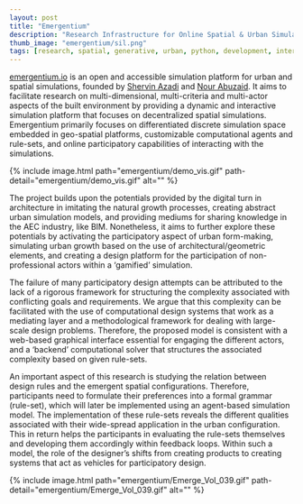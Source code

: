 ```yaml
---
layout: post
title: "Emergentium"
description: "Research Infrastructure for Online Spatial & Urban Simulations"
thumb_image: "emergentium/sil.png"
tags: [research, spatial, generative, urban, python, development, interfaces]
---
```

[emergentium.io](https://emergentium.io/) is an open and accessible simulation platform for urban
and spatial simulations, founded by [Shervin Azadi](https://shervinazadi.com/) and [Nour Abuzaid](https://indd.adobe.com/view/33e5a7fb-7ba8-49f1-9109-91e317d48728).
It aims to facilitate research on multi-dimensional, multi-criteria
and multi-actor aspects of the built environment by providing a
dynamic and interactive simulation platform that focuses on
decentralized spatial simulations. Emergentium primarily focuses on
differentiated discrete simulation space embedded in geo-spatial
platforms, customizable computational agents and rule-sets, and
online participatory capabilities of interacting with the
simulations.

{% include image.html path="emergentium/demo_vis.gif"
                      path-detail="emergentium/demo_vis.gif"
                      alt="" %}

The project builds upon the potentials provided by the digital turn in architecture in imitating the natural growth processes, creating abstract urban simulation models, and providing mediums for sharing knowledge in the AEC industry, like BIM. Nonetheless, it aims to further explore these potentials by activating the participatory aspect of urban form-making, simulating urban growth based on the use of architectural/geometric elements, and creating a design platform for the participation of non-professional actors within a ‘gamified’ simulation.

The failure of many participatory design attempts can be attributed to the lack of a rigorous framework for structuring the complexity associated with conflicting goals and requirements. We argue that this complexity can be facilitated with the use of computational design systems that work as a mediating layer and a methodological framework for dealing with large-scale design problems. Therefore, the proposed model is consistent with a web-based graphical interface essential for engaging the different actors, and a ‘backend’ computational solver that structures the associated complexity based on given rule-sets.

An important aspect of this research is studying the relation between design rules and the emergent spatial configurations. Therefore, participants need to formulate their preferences into a formal grammar (rule-set), which will later be implemented using an agent-based simulation model. The implementation of these rule-sets reveals the different qualities associated with their wide-spread application in the urban configuration. This in return helps the participants in evaluating the rule-sets themselves and developing them accordingly within feedback loops. Within such a model, the role of the designer’s shifts from creating products to creating systems that act as vehicles for participatory design.

{% include image.html path="emergentium/Emerge_Vol_039.gif"
                      path-detail="emergentium/Emerge_Vol_039.gif"
                      alt="" %}

